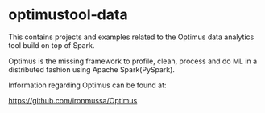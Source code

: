 # optimustool-data
This contains projects and examples related to the Optimus data analytics tool build on top of Spark.

Optimus is the missing framework to profile, clean, process and do ML in a distributed fashion using Apache Spark(PySpark).

Information regarding Optimus can be found at:

https://github.com/ironmussa/Optimus
